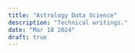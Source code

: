 ```yaml
---
title: "Astrology Data Science"
description: "Technical writings."
date: "Mar 18 2024"
draft: true
---
```


